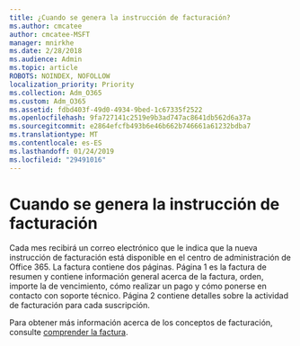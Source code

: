 ```yaml
---
title: ¿Cuando se genera la instrucción de facturación?
ms.author: cmcatee
author: cmcatee-MSFT
manager: mnirkhe
ms.date: 2/28/2018
ms.audience: Admin
ms.topic: article
ROBOTS: NOINDEX, NOFOLLOW
localization_priority: Priority
ms.collection: Adm_O365
ms.custom: Adm_O365
ms.assetid: fdbd403f-49d0-4934-9bed-1c67335f2522
ms.openlocfilehash: 9fa727141c2519e9b3ad747ac8641db562d6a37a
ms.sourcegitcommit: e2864efcfb493b6e46b662b746661a61232bdba7
ms.translationtype: MT
ms.contentlocale: es-ES
ms.lasthandoff: 01/24/2019
ms.locfileid: "29491016"
---
```

# <a name="when-is-the-billing-statement-generated"></a>Cuando se genera la instrucción de facturación

Cada mes recibirá un correo electrónico que le indica que la nueva instrucción de facturación está disponible en el centro de administración de Office 365. La factura contiene dos páginas. Página 1 es la factura de resumen y contiene información general acerca de la factura, orden, importe la de vencimiento, cómo realizar un pago y cómo ponerse en contacto con soporte técnico. Página 2 contiene detalles sobre la actividad de facturación para cada suscripción.
  
Para obtener más información acerca de los conceptos de facturación, consulte [comprender la factura](https://support.office.com/article/0724b428-fb59-4962-8c37-6674166d7507).
  

